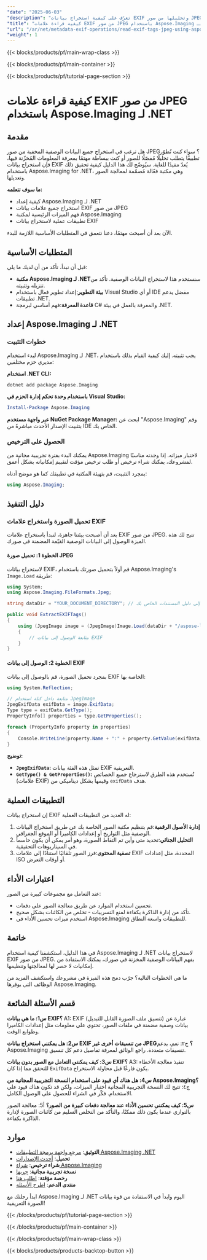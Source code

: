 ```yaml
---
"date": "2025-06-03"
"description": "تعرّف على كيفية استخراج بيانات EXIF وتحليلها من صور JPEG باستخدام Aspose.Imaging لـ .NET. يغطي هذا الدليل التثبيت والتنفيذ والتطبيقات العملية."
"title": "كيفية قراءة علامات EXIF من صور JPEG باستخدام Aspose.Imaging لـ .NET"
"url": "/ar/net/metadata-exif-operations/read-exif-tags-jpeg-using-aspose-imaging-dotnet/"
"weight": 1
---
```


{{< blocks/products/pf/main-wrap-class >}}

{{< blocks/products/pf/main-container >}}

{{< blocks/products/pf/tutorial-page-section >}}
# كيفية قراءة علامات EXIF من صور JPEG باستخدام Aspose.Imaging لـ .NET

## مقدمة

هل ترغب في استخراج جميع البيانات الوصفية المخفية من صور JPEG؟ سواء كنت تُطوّر تطبيقًا يتطلب تحليلًا مُفصّلًا للصور أو كنت ببساطة مهتمًا بمعرفة المعلومات المُخزّنة فيها، فإن استخراج بيانات EXIF يُعدّ مفيدًا للغاية. سيُوضّح لك هذا الدليل كيفية تحقيق ذلك باستخدام Aspose.Imaging for .NET، وهي مكتبة فعّالة مُصمّمة لمعالجة الصور وتعديلها.

**ما سوف تتعلمه:**
- كيفية إعداد Aspose.Imaging لـ .NET
- استخراج جميع علامات بيانات EXIF من صور JPEG
- فهم الميزات الرئيسية لمكتبة Aspose.Imaging
- تطبيقات عملية لاستخراج بيانات EXIF

الآن بعد أن أصبحت مهتمًا، دعنا نتعمق في المتطلبات الأساسية اللازمة للبدء.

## المتطلبات الأساسية
قبل أن نبدأ، تأكد من أن لديك ما يلي:

- **مكتبة Aspose.Imaging لـ .NET**سنستخدم هذا لاستخراج البيانات الوصفية. تأكد من تنزيله وتثبيته.
- **بيئة التطوير**:إعداد تطوير فعال باستخدام Visual Studio أو أي IDE مفضل يدعم تطبيقات .NET.
- **قاعدة المعرفة**:فهم أساسي لبرمجة C# والمعرفة بالعمل في بيئة .NET.

## إعداد Aspose.Imaging لـ .NET

### خطوات التثبيت
لبدء استخدام Aspose.Imaging لـ .NET، يجب تثبيته. إليك كيفية القيام بذلك باستخدام مديري حزم مختلفين:

**استخدام .NET CLI:**

```shell
dotnet add package Aspose.Imaging
```

**باستخدام وحدة تحكم إدارة الحزم في Visual Studio:**

```powershell
Install-Package Aspose.Imaging
```

**عبر واجهة مستخدم NuGet Package Manager:**
ابحث عن "Aspose.Imaging" وقم بتثبيت الإصدار الأحدث مباشرةً من IDE الخاص بك.

### الحصول على الترخيص
يمكنك البدء بفترة تجريبية مجانية من Aspose.Imaging لاختبار ميزاته. إذا وجدته مناسبًا لمشروعك، يمكنك شراء ترخيص أو طلب ترخيص مؤقت لتقييم إمكانياته بشكل أعمق.

بمجرد التثبيت، قم بتهيئة المكتبة في تطبيقك كما هو موضح أدناه:

```csharp
using Aspose.Imaging;
```

## دليل التنفيذ

### تحميل الصورة واستخراج علامات EXIF
بعد أن أصبحت بيئتنا جاهزة، لنبدأ باستخراج علامات EXIF من صور JPEG. تتيح لك هذه الميزة الوصول إلى البيانات الوصفية القيّمة المضمنة في صورك.

#### الخطوة 1: تحميل صورة JPEG
لاستخراج بيانات EXIF، قم أولاً بتحميل صورتك باستخدام Aspose.Imaging's `Image.Load` طريقة:

```csharp
using System;
using Aspose.Imaging.FileFormats.Jpeg;

string dataDir = "YOUR_DOCUMENT_DIRECTORY"; // المسار إلى دليل المستندات الخاص بك

public void ExtractEXIFTags()
{
    using (JpegImage image = (JpegImage)Image.Load(dataDir + "/aspose-logo.jpg"))
    {
        // متابعة الوصول إلى بيانات EXIF
    }
}
```

#### الخطوة 2: الوصول إلى بيانات EXIF
بمجرد تحميل الصورة، قم بالوصول إلى بيانات EXIF الخاصة بها:

```csharp
using System.Reflection;

// متابعة داخل كتلة استخدام JpegImage
JpegExifData exifData = image.ExifData;
Type type = exifData.GetType();
PropertyInfo[] properties = type.GetProperties();

foreach (PropertyInfo property in properties)
{
    Console.WriteLine(property.Name + ":" + property.GetValue(exifData, null));
}
```

**توضيح:**
- **`JpegExifData`:** تمثل هذه الفئة بيانات EXIF التعريفية.
- **`GetType() & GetProperties()`:** تُستخدم هذه الطرق لاسترجاع جميع الخصائص (علامات EXIF) وقيمها بشكل ديناميكي من `exifData` هدف.

## التطبيقات العملية
إن استخراج بيانات EXIF له العديد من التطبيقات العملية:

1. **إدارة الأصول الرقمية**:قم بتنظيم مكتبة الصور الخاصة بك عن طريق استخراج البيانات الوصفية مثل التواريخ أو إعدادات الكاميرا أو الموقع الجغرافي.
2. **التحليل الجنائي**:تحديد متى وأين تم التقاط الصورة، وهو أمر يمكن أن يكون حاسماً في السيناريوهات التحقيقية.
3. **تصفية المحتوى**:فرز الصور تلقائيًا استنادًا إلى علامات EXIF المحددة، مثل إعدادات ISO أو أوقات التعرض.

## اعتبارات الأداء
عند التعامل مع مجموعات كبيرة من الصور:
- تحسين استخدام الموارد عن طريق معالجة الصور على دفعات.
- تأكد من إدارة الذاكرة بكفاءة لمنع التسريبات - تخلص من الكائنات بشكل صحيح.
- استخدم ميزات تحسين الأداء في Aspose.Imaging للتطبيقات واسعة النطاق.

## خاتمة
في هذا الدليل، استكشفنا كيفية استخدام Aspose.Imaging لـ .NET لاستخراج بيانات EXIF من صور JPEG. بفهم البيانات الوصفية المخزنة في صورك، يمكنك الاستفادة من إمكانيات لا حصر لها لمعالجتها وتنظيمها. 

ما هي الخطوات التالية؟ جرّب دمج هذه الميزة في مشروعك واستكشف المزيد من الوظائف التي يوفرها Aspose.Imaging.

## قسم الأسئلة الشائعة
**س1: ما هي بيانات EXIF؟**
A1: EXIF (تنسيق ملف الصورة القابل للتبديل) عبارة عن بيانات وصفية مضمنة في ملفات الصور، تحتوي على معلومات مثل إعدادات الكاميرا وطوابع الوقت.

**س2: هل يمكنني استخراج بيانات EXIF من تنسيقات أخرى غير JPEG؟**
ج٢: نعم، يدعم Aspose.Imaging تنسيقات متعددة. راجع الوثائق لمعرفة تفاصيل دعم كل تنسيق.

**س3: كيف يمكنني التعامل مع الصور بدون بيانات EXIF؟**
A3: تنفيذ معالجة الأخطاء للتحقق مما إذا كان `ExifData` يكون فارغًا قبل محاولة الاستخراج.

**س4: هل هناك أي قيود على استخدام النسخة التجريبية المجانية من Aspose.Imaging؟**
ج٤: تتيح لك النسخة التجريبية المجانية اختبار الميزات، ولكن قد تكون هناك قيود على الاستخدام. فكّر في الشراء للحصول على الوصول الكامل.

**س5: كيف يمكنني تحسين الأداء عند معالجة دفعات كبيرة من الصور؟**
أ5: معالجة الصور بالتوازي عندما يكون ذلك ممكنًا، والتأكد من التخلص السليم من كائنات الصورة لإدارة الذاكرة بكفاءة.

## موارد
- **التوثيق**: [مرجع واجهة برمجة التطبيقات Aspose.Imaging .NET](https://reference.aspose.com/imaging/net/)
- **تحميل**: [أحدث الإصدارات](https://releases.aspose.com/imaging/net/)
- **شراء ترخيص**: [شراء Aspose.Imaging](https://purchase.aspose.com/buy)
- **نسخة تجريبية مجانية**: [جربها](https://releases.aspose.com/imaging/net/)
- **رخصة مؤقتة**: [اطلب هنا](https://purchase.aspose.com/temporary-license/)
- **منتدى الدعم**: [اطرح الأسئلة](https://forum.aspose.com/c/imaging/10)

ابدأ رحلتك مع Aspose.Imaging لـ .NET اليوم وابدأ في الاستفادة من قوة بيانات الصورة التعريفية!

{{< /blocks/products/pf/tutorial-page-section >}}

{{< /blocks/products/pf/main-container >}}

{{< /blocks/products/pf/main-wrap-class >}}

{{< blocks/products/products-backtop-button >}}